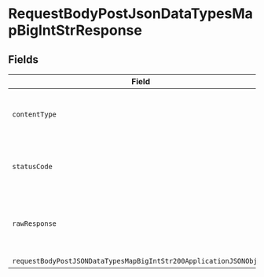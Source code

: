 # RequestBodyPostJsonDataTypesMapBigIntStrResponse


## Fields

| Field                                                                                                                                               | Type                                                                                                                                                | Required                                                                                                                                            | Description                                                                                                                                         |
| --------------------------------------------------------------------------------------------------------------------------------------------------- | --------------------------------------------------------------------------------------------------------------------------------------------------- | --------------------------------------------------------------------------------------------------------------------------------------------------- | --------------------------------------------------------------------------------------------------------------------------------------------------- |
| `contentType`                                                                                                                                       | *string*                                                                                                                                            | :heavy_check_mark:                                                                                                                                  | HTTP response content type for this operation                                                                                                       |
| `statusCode`                                                                                                                                        | *number*                                                                                                                                            | :heavy_check_mark:                                                                                                                                  | HTTP response status code for this operation                                                                                                        |
| `rawResponse`                                                                                                                                       | [AxiosResponse](https://axios-http.com/docs/res_schema)                                                                                             | :heavy_minus_sign:                                                                                                                                  | Raw HTTP response; suitable for custom response parsing                                                                                             |
| `requestBodyPostJSONDataTypesMapBigIntStr200ApplicationJSONObject`                                                                                  | [RequestBodyPostJSONDataTypesMapBigIntStr200ApplicationJSON](../../models/operations/requestbodypostjsondatatypesmapbigintstr200applicationjson.md) | :heavy_minus_sign:                                                                                                                                  | OK                                                                                                                                                  |